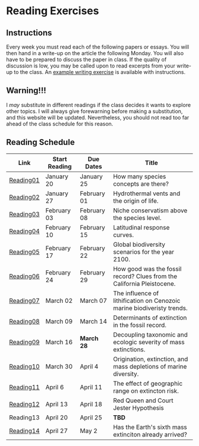 # Reading Exercises

## Instructions

Every week you must read each of the following papers or essays. You will then hand in a write-up on the article the following Monday. You will also have to be prepared to discuss the paper in class. If the quality of discussion is low, you may be called upon to read excerpts from your write-up to the class. An [example writing exercise](http://teststrata.geology.wisc.edu/teachPaleobiology/WritingExercises/WritingExample.md) is available with instructions.

## Warning!!!

I *may* substitute in different readings if the class decides it wants to explore other topics. I will always give forewarning before making a substitution, and this website will be updated. Nevertheless, you should not read too far ahead of the class schedule for this reason.

## Reading Schedule

Link | Start Reading | Due Dates | Title
--------- | ---------- | ----------- | ----------
[Reading01](http://www.theguardian.com/science/punctuated-equilibrium/2010/oct/20/3) | January 20 | January 25 | How many species concepts are there?
[Reading02](http://teststrata.geology.wisc.edu/teachPaleobiology/ReadingExercises/Hydrothermal%20vents.pdf) | January 27 | February 01 | Hydrothermal vents and the origin of life.
[Reading03](http://teststrata.geology.wisc.edu/teachPaleobiology/ReadingExercises/Niche%20Conservatism.pdf) | February 03 | February 08 | Niche conservatism above the species level.
[Reading04](http://teststrata.geology.wisc.edu/teachPaleobiology/ReadingExercises/Latitude.pdf) | February 10 | February 15 | Latitudinal response curves.
[Reading05](http://teststrata.geology.wisc.edu/teachPaleobiology/ReadingExercises/BiodiversityScenarios.pdf) | February 17 | February 22 | Global biodiversity scenarios for the year 2100.
[Reading06](http://teststrata.geology.wisc.edu/teachPaleobiology/ReadingExercises/Live%20Dead.pdf) | February 24 | February 29 | How good was the fossil record? Clues from the California Pleistocene.
[Reading07](http://teststrata.geology.wisc.edu/teachPaleobiology/ReadingExercises/Lithification.pdf) | March 02 | March 07 | The influence of lithification on Cenozoic marine biodiveristy trends.
[Reading08](http://teststrata.geology.wisc.edu/teachPaleobiology/ReadingExercises/CommonCause.pdf) | March 09 | March 14 | Determinants of extinction in the fossil record.
[Reading09](http://teststrata.geology.wisc.edu/teachPaleobiology/ReadingExercises/Ecologic%20Severity.pdf) | March 16 | **March 28** | Decoupling taxonomic and ecologic severity of mass extinctions.
[Reading10](http://teststrata.geology.wisc.edu/teachPaleobiology/ReadingExercises/Mass%20Depletion.pdf) | March 30 | April 4 | Origination, extinction, and mass depletions of marine diversity.
[Reading11](http://teststrata.geology.wisc.edu/teachPaleobiology/ReadingExercises/Geographic%20Extinction.pdf) | April 6 | April 11 | The effect of geographic range on extincton risk.
[Reading12](http://teststrata.geology.wisc.edu/teachPaleobiology/ReadingExercises/RedQueen.pdf) | April 13 | April 18 | Red Queen and Court Jester Hypothesis
Reading13 | April 20 | April 25 | **TBD**
[Reading14](http://teststrata.geology.wisc.edu/teachPaleobiology/ReadingExercises/Sixth%20Extinction.pdf) | April 27 | May 2 | Has the Earth's sixth mass extinciton already arrived?

